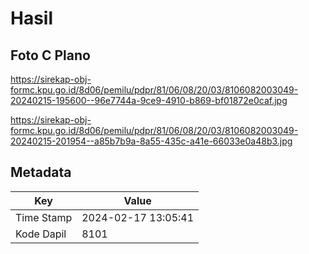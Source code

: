 # Hasil

## Foto C Plano

https://sirekap-obj-formc.kpu.go.id/8d06/pemilu/pdpr/81/06/08/20/03/8106082003049-20240215-195600--96e7744a-9ce9-4910-b869-bf01872e0caf.jpg

https://sirekap-obj-formc.kpu.go.id/8d06/pemilu/pdpr/81/06/08/20/03/8106082003049-20240215-201954--a85b7b9a-8a55-435c-a41e-66033e0a48b3.jpg


## Metadata

| Key        | Value               |
| ---------- | ------------------- |
| Time Stamp | 2024-02-17 13:05:41 |
| Kode Dapil | 8101                |



